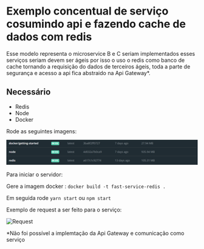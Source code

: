 # Exemplo concentual de serviço cosumindo api e fazendo cache de dados com redis

Esse modelo representa o microservice B e C seriam implementados esses serviços seriam devem ser ágeis por isso o uso o redis como banco de cache tornando a requisição do dados de terceiros ágeis, toda a parte de segurança e acesso a api fica abstraido na Api Gateway*.

## Necessário

- Redis 
- Node 
- Docker

Rode as seguintes imagens:

![Imagens Docker](https://github.com/mbcordeiro/proposed-solution/blob/master/fast-service-radis/image-docker.png)

Para iniciar o servidor:

Gere a imagem docker : ```docker build -t fast-service-redis .```

Em seguida rode 
```yarn start```
ou
```npm start ```

Exemplo de request a ser feito para o serviço:

![Request](https://github.com/mbcordeiro/proposed-solution/blob/master/fast-service-radis/request-example.png)


*Não foi possível a implemtação da Api Gateway e comunicação como serviço

